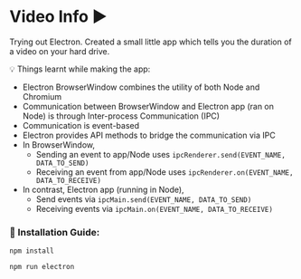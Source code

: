 # Video Info ▶️
Trying out Electron. Created a small little app which tells you the duration of a video on your hard drive.

💡 Things learnt while making the app:
- Electron BrowserWindow combines the utility of both Node and Chromium
- Communication between BrowserWindow and Electron app (ran on Node) is through Inter-process Communication (IPC)
- Communication is event-based
- Electron provides API methods to bridge the communication via IPC
- In BrowserWindow,
  - Sending an event to app/Node uses `ipcRenderer.send(EVENT_NAME, DATA_TO_SEND)`
  - Receiving an event from app/Node uses `ipcRenderer.on(EVENT_NAME, DATA_TO_RECEIVE)`
- In contrast, Electron app (running in Node),
  - Send events via `ipcMain.send(EVENT_NAME, DATA_TO_SEND)`
  - Receiving events via `ipcMain.on(EVENT_NAME, DATA_TO_RECEIVE)`

### 🔧 Installation Guide:

`npm install`

`npm run electron`